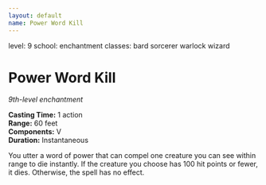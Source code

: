 ```yaml
---
layout: default
name: Power Word Kill
---
```

level: 9
school: enchantment
classes: bard
         sorcerer
         warlock
         wizard

# Power Word Kill 
_9th-level enchantment_ 

**Casting Time:** 1 action    
**Range:** 60 feet    
**Components:** V    
**Duration:** Instantaneous 

You utter a word of power that can compel one creature you can see within range to die instantly. If the creature you choose has 100 hit points or fewer, it dies. Otherwise, the spell has no effect.